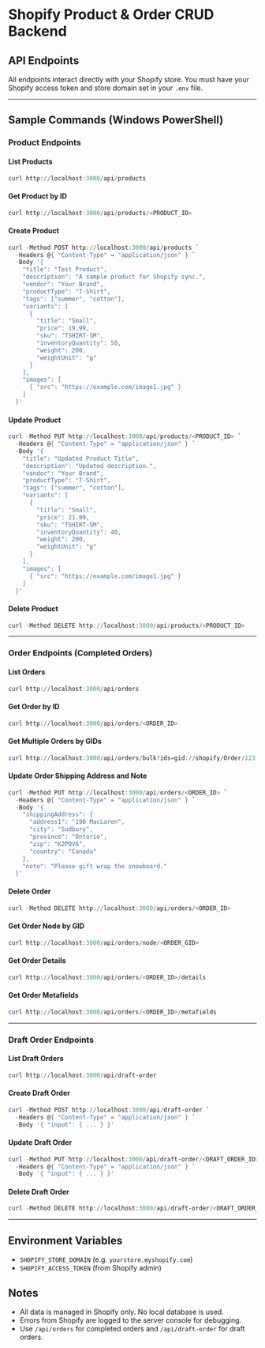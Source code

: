 # Shopify Product & Order CRUD Backend

## API Endpoints

All endpoints interact directly with your Shopify store. You must have your Shopify access token and store domain set in your `.env` file.

---

## Sample Commands (Windows PowerShell)

### Product Endpoints

#### List Products
```powershell
curl http://localhost:3000/api/products
```

#### Get Product by ID
```powershell
curl http://localhost:3000/api/products/<PRODUCT_ID>
```

#### Create Product
```powershell
curl -Method POST http://localhost:3000/api/products `
  -Headers @{ "Content-Type" = "application/json" } `
  -Body '{
    "title": "Test Product",
    "description": "A sample product for Shopify sync.",
    "vendor": "Your Brand",
    "productType": "T-Shirt",
    "tags": ["summer", "cotton"],
    "variants": [
      {
        "title": "Small",
        "price": 19.99,
        "sku": "TSHIRT-SM",
        "inventoryQuantity": 50,
        "weight": 200,
        "weightUnit": "g"
      }
    ],
    "images": [
      { "src": "https://example.com/image1.jpg" }
    ]
  }'
```

#### Update Product
```powershell
curl -Method PUT http://localhost:3000/api/products/<PRODUCT_ID> `
  -Headers @{ "Content-Type" = "application/json" } `
  -Body '{
    "title": "Updated Product Title",
    "description": "Updated description.",
    "vendor": "Your Brand",
    "productType": "T-Shirt",
    "tags": ["summer", "cotton"],
    "variants": [
      {
        "title": "Small",
        "price": 21.99,
        "sku": "TSHIRT-SM",
        "inventoryQuantity": 40,
        "weight": 200,
        "weightUnit": "g"
      }
    ],
    "images": [
      { "src": "https://example.com/image1.jpg" }
    ]
  }'
```

#### Delete Product
```powershell
curl -Method DELETE http://localhost:3000/api/products/<PRODUCT_ID>
```

---

### Order Endpoints (Completed Orders)

#### List Orders
```powershell
curl http://localhost:3000/api/orders
```

#### Get Order by ID
```powershell
curl http://localhost:3000/api/orders/<ORDER_ID>
```

#### Get Multiple Orders by GIDs
```powershell
curl http://localhost:3000/api/orders/bulk?ids=gid://shopify/Order/123,gid://shopify/Order/456
```

#### Update Order Shipping Address and Note
```powershell
curl -Method PUT http://localhost:3000/api/orders/<ORDER_ID> `
  -Headers @{ "Content-Type" = "application/json" } `
  -Body '{
    "shippingAddress": {
      "address1": "190 MacLaren",
      "city": "Sudbury",
      "province": "Ontario",
      "zip": "K2P0V6",
      "country": "Canada"
    },
    "note": "Please gift wrap the snowboard."
  }'
```

#### Delete Order
```powershell
curl -Method DELETE http://localhost:3000/api/orders/<ORDER_ID>
```

#### Get Order Node by GID
```powershell
curl http://localhost:3000/api/orders/node/<ORDER_GID>
```

#### Get Order Details
```powershell
curl http://localhost:3000/api/orders/<ORDER_ID>/details
```

#### Get Order Metafields
```powershell
curl http://localhost:3000/api/orders/<ORDER_ID>/metafields
```

---

### Draft Order Endpoints

#### List Draft Orders
```powershell
curl http://localhost:3000/api/draft-order
```

#### Create Draft Order
```powershell
curl -Method POST http://localhost:3000/api/draft-order `
  -Headers @{ "Content-Type" = "application/json" } `
  -Body '{ "input": { ... } }'
```

#### Update Draft Order
```powershell
curl -Method PUT http://localhost:3000/api/draft-order/<DRAFT_ORDER_ID> `
  -Headers @{ "Content-Type" = "application/json" } `
  -Body '{ "input": { ... } }'
```

#### Delete Draft Order
```powershell
curl -Method DELETE http://localhost:3000/api/draft-order/<DRAFT_ORDER_ID>
```

---

## Environment Variables
- `SHOPIFY_STORE_DOMAIN` (e.g. `yourstore.myshopify.com`)
- `SHOPIFY_ACCESS_TOKEN` (from Shopify admin)

## Notes
- All data is managed in Shopify only. No local database is used.
- Errors from Shopify are logged to the server console for debugging.
- Use `/api/orders` for completed orders and `/api/draft-order` for draft orders.